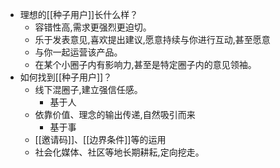 - 理想的[[种子用户]]长什么样？
    - 容错性高,需求更强烈更迫切。
    - 乐于发表意见,喜欢提出建议,愿意持续与你进行互动,甚至愿意
    - 与你一起运营该产品。
    - 在某个小圈子内有影响力,甚至是特定圈子内的意见领袖。
- 如何找到[[种子用户]]？
    - 线下混圈子,建立强信任感。
        - 基于人
    - 依靠价值、理念的输出传递,自然吸引而来
        - 基于事
    - [[邀请码]]、[[边界条件]]等的运用
    - 社会化媒体、社区等地长期耕耘,定向挖走。
